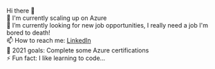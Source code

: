 Hi there 👋  
🌱 I'm currently scaling up on Azure  
🔭 I’m currently looking for new job opportunities, I really need a job I'm bored to death!   
📫 How to reach me: [LinkedIn](www.linkedin.com)  
🤔 2021 goals: Complete some Azure certifications   
⚡ Fun fact: I like learning to code...   
